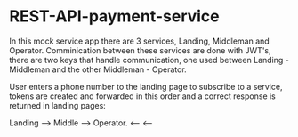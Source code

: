 # REST-API-payment-service
In this mock service app there are 3 services, Landing, Middleman and Operator. Comminication between these services are done with JWT's, there are two keys that handle communication, one used between Landing - Middleman and the other Middleman - Operator.

User enters a phone number to the landing page to subscribe to a service,
tokens are created and forwarded in this order and a correct response is returned in landing pages:

Landing --> Middle --> Operator. 
        <--        <--
